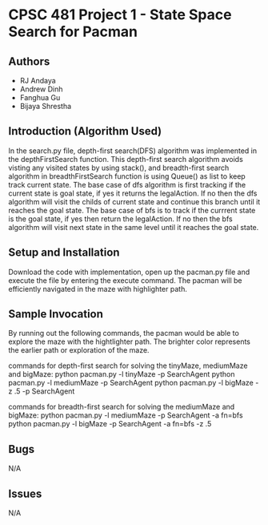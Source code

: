 # CPSC 481 Project 1 - State Space Search for Pacman
## Authors
- RJ Andaya
- Andrew Dinh
- Fanghua Gu
- Bijaya Shrestha

## Introduction (Algorithm Used)
In the search.py file, depth-first search(DFS) algorithm was implemented in the depthFirstSearch function. This depth-first search algorithm avoids visting any visited states by using stack(), and breadth-first search algorithm in breadthFirstSearch function is using Queue() as list to keep track current state. The base case of dfs algorithm is first tracking if the current state is goal state, if yes it returns the legalAction. If no then the dfs algorithm will visit the childs of current state and continue this branch until it reaches the goal state. The base case of bfs is to track if the currrent state is the goal state, if yes then return the legalAction. If no then the bfs algorithm will visit next state in the same level until it reaches the goal state.

## Setup and Installation
Download the code with implementation, open up the pacman.py file and execute the file by entering the execute command. The pacman will be efficiently navigated in the maze with highlighter path. 

## Sample Invocation
By running out the following commands, the pacman would be able to explore the maze with the hightlighter path. The brighter color represents the earlier path or exploration of the maze. 

commands for depth-first search for solving the tinyMaze, mediumMaze and bigMaze:
python pacman.py -l tinyMaze -p SearchAgent
python pacman.py -l mediumMaze -p SearchAgent
python pacman.py -l bigMaze -z .5 -p SearchAgent

commands for breadth-first search for solving the mediumMaze and bigMaze:
python pacman.py -l mediumMaze -p SearchAgent -a fn=bfs
python pacman.py -l bigMaze -p SearchAgent -a fn=bfs -z .5


## Bugs
N/A

## Issues
N/A
